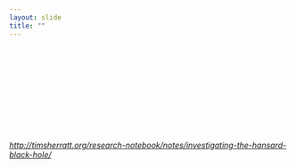 ```yaml
---
layout: slide
title: ""
---
```


<section>
<iframe class="stretch" frameborder="0" scrolling="no" data-src="https://plot.ly/~wragge/444.embed"></iframe>

<h6><a class="external" href="http://timsherratt.org/research-notebook/notes/investigating-the-hansard-black-hole/">http://timsherratt.org/research-notebook/notes/investigating-the-hansard-black-hole/</a></h6>
</section>

